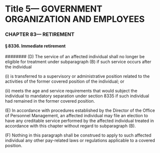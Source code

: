 
# Title 5— GOVERNMENT ORGANIZATION AND EMPLOYEES
### CHAPTER 83— RETIREMENT
#### § 8336. Immediate retirement
######## (D) The service of an affected individual shall no longer be eligible for treatment under subparagraph (B) if such service occurs after the individual

(i) is transferred to a supervisory or administrative position related to the activities of the former covered position of the individual; or

(ii) meets the age and service requirements that would subject the individual to mandatory separation under section 8335 if such individual had remained in the former covered position.

(E) In accordance with procedures established by the Director of the Office of Personnel Management, an affected individual may file an election to have any creditable service performed by the affected individual treated in accordance with this chapter without regard to subparagraph (B).

(F) Nothing in this paragraph shall be construed to apply to such affected individual any other pay-related laws or regulations applicable to a covered position.
